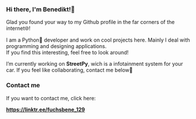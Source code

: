 ### **Hi there, I'm Benedikt!👋**

Glad you found your way to my Github profile in the far corners of the internet🌐!

I am a Python🐍 developer and work on cool projects here. Mainly I deal with programming and designing applications.                                                     
If you find this interesting, feel free to look around!

I’m currently working on **StreetPy**, wich is a infotainment system for your car. If you feel like collaborating, contact me below🔽

### Contact me

If you want to contact me, click here:

**https://linktr.ee/fuchsbene_129**


<!--
![alt text](https://discord.com)

**FuchsBene/FuchsBene** is a ✨ _special_ ✨ repository because its `README.md` (this file) appears on your GitHub profile.

Here are some ideas to get you started:

- 🔭 I’m currently working on ...
- 🌱 I’m currently learning ...
- 👯 I’m looking to collaborate on ...
- 🤔 I’m looking for help with ...
- 💬 Ask me about ...
- 📫 How to reach me: ...
- 😄 Pronouns: ...
- ⚡ Fun fact: ...
-->
